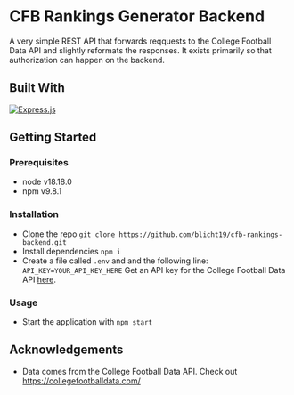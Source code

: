 # CFB Rankings Generator Backend

A very simple REST API that forwards reqquests to the College Football Data API and slightly reformats the responses. It exists primarily so that authorization can happen on the backend.

## Built With

[![Express.js][Express]][Express-url]

## Getting Started

### Prerequisites

- node v18.18.0
- npm v9.8.1

### Installation

- Clone the repo `git clone https://github.com/blicht19/cfb-rankings-backend.git`
- Install dependencies `npm i`
- Create a file called `.env` and and the following line: `API_KEY=YOUR_API_KEY_HERE` Get an API key for the College Football Data API [here](https://collegefootballdata.com/key).

### Usage

- Start the application with `npm start`

## Acknowledgements

- Data comes from the College Football Data API. Check out https://collegefootballdata.com/

[Express]: https://img.shields.io/badge/Express.js-404D59?style=for-the-badge
[Express-url]: https://expressjs.com/

